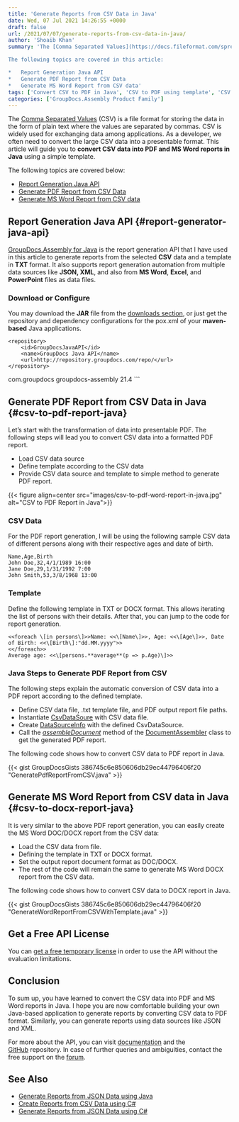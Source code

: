 ```yaml
---
title: 'Generate Reports from CSV Data in Java'
date: Wed, 07 Jul 2021 14:26:55 +0000
draft: false
url: /2021/07/07/generate-reports-from-csv-data-in-java/
author: 'Shoaib Khan'
summary: 'The [Comma Separated Values](https://docs.fileformat.com/spreadsheet/csv/) (CSV) is a file format for storing the data in the form of plain text where the values are separated by commas. CSV is widely used for exchanging data among applications. As a developer, we often need to convert the large CSV data into a presentable format. This article will guide you to **convert CSV data into PDF and MS Word reports in Java** using a simple template.

The following topics are covered in this article:

*   Report Generation Java API
*   Generate PDF Report from CSV Data
*   Generate MS Word Report from CSV data'
tags: ['Convert CSV to PDF in Java', 'CSV to PDF using template', 'CSV to Word Report in Java', 'Generate PDF report from CSV', 'Generate PDF Report in Java', 'Generate Reports', ]
categories: ['GroupDocs.Assembly Product Family']
---
```


The [Comma Separated Values](https://docs.fileformat.com/spreadsheet/csv/) (CSV) is a file format for storing the data in the form of plain text where the values are separated by commas. CSV is widely used for exchanging data among applications. As a developer, we often need to convert the large CSV data into a presentable format. This article will guide you to **convert CSV data into PDF and MS Word reports in Java** using a simple template.

The following topics are covered below:

*   [Report Generation Java API](#report-generator-java-api)
*   [Generate PDF Report from CSV Data](#csv-to-pdf-report-java)
*   [Generate MS Word Report from CSV data](#csv-to-docx-report-java)

## Report Generation Java API {#report-generator-java-api}

[GroupDocs.Assembly for Java](https://products.groupdocs.com/assembly/java) is the report generation API that I have used in this article to generate reports from the selected **CSV** data and a template in **TXT** format. It also supports report generation automation from multiple data sources like **JSON, XML**, and also from **MS Word**, **Excel**, and **PowerPoint** files as data files.

### Download or Configure

You may download the **JAR** file from the [downloads section](https://downloads.groupdocs.com/assembly/java), or just get the repository and dependency configurations for the pox.xml of your **maven-based** Java applications.

```
<repository>
	<id>GroupDocsJavaAPI</id>
	<name>GroupDocs Java API</name>
	<url>http://repository.groupdocs.com/repo/</url>
</repository>
``````
<dependency>
        <groupId>com.groupdocs</groupId>
        <artifactId>groupdocs-assembly</artifactId>
        <version>21.4</version> 
</dependency>
```

## Generate PDF Report from CSV Data in Java {#csv-to-pdf-report-java}

Let’s start with the transformation of data into presentable PDF. The following steps will lead you to convert CSV data into a formatted PDF report.

*   Load CSV data source
*   Define template according to the CSV data
*   Provide CSV data source and template to simple method to generate PDF report.



{{< figure align=center src="images/csv-to-pdf-word-report-in-java.jpg" alt="CSV to PDF Report in Java">}}


### CSV Data

For the PDF report generation, I will be using the following sample CSV data of different persons along with their respective ages and date of birth.

```
Name,Age,Birth  
John Doe,32,4/1/1989 16:00  
Jane Doe,29,1/31/1992 7:00  
John Smith,53,3/8/1968 13:00
```

### Template

Define the following template in TXT or DOCX format. This allows iterating the list of persons with their details. After that, you can jump to the code for report generation.

```
<<foreach \[in persons\]>>Name: <<\[Name\]>>, Age: <<\[Age\]>>, Date of Birth: <<\[Birth\]:"dd.MM.yyyy">>
<</foreach>>
Average age: <<\[persons.**average**(p => p.Age)\]>>
```

### Java Steps to Generate PDF Report from CSV

The following steps explain the automatic conversion of CSV data into a PDF report according to the defined template.

*   Define CSV data file, .txt template file, and PDF output report file paths.
*   Instantiate [CsvDataSoure](https://apireference.groupdocs.com/assembly/java/com.groupdocs.assembly/CsvDataSource) with CSV data file.
*   Create [DataSourceInfo](https://apireference.groupdocs.com/assembly/java/com.groupdocs.assembly/DataSourceInfo) with the defined CsvDataSource.
*   Call the _[assembleDocument](https://apireference.groupdocs.com/assembly/java/com.groupdocs.assembly/DocumentAssembler#assembleDocument-java.lang.String-java.lang.String-com.groupdocs.assembly.DataSourceInfo...-)_ method of the [DocumentAssembler](https://apireference.groupdocs.com/assembly/java/com.groupdocs.assembly/DocumentAssembler) class to get the generated PDF report.

The following code shows how to convert CSV data to PDF report in Java.

{{< gist GroupDocsGists 386745c6e850606db29ec44796406f20 "GeneratePdfReportFromCSV.java" >}}

## Generate MS Word Report from CSV data in Java {#csv-to-docx-report-java}

It is very similar to the above PDF report generation, you can easily create the MS Word DOC/DOCX report from the CSV data:

*   Load the CSV data from file.
*   Defining the template in TXT or DOCX format.
*   Set the output report document format as DOC/DOCX.
*   The rest of the code will remain the same to generate MS Word DOCX report from the CSV data.

The following code shows how to convert CSV data to DOCX report in Java.

{{< gist GroupDocsGists 386745c6e850606db29ec44796406f20 "GenerateWordReportFromCSVWithTemplate.java" >}}

## Get a Free API License

You can [get a free temporary license](https://purchase.groupdocs.com/temporary-license) in order to use the API without the evaluation limitations.

## Conclusion

To sum up, you have learned to convert the CSV data into PDF and MS Word reports in Java. I hope you are now comfortable building your own Java-based application to generate reports by converting CSV data to PDF format. Similarly, you can generate reports using data sources like JSON and XML.

For more about the API, you can visit [documentation](https://docs.groupdocs.com/assembly/java/) and the [GitHub](https://github.com/groupdocs-assembly/GroupDocs.Assembly-for-Java) repository. In case of further queries and ambiguities, contact the free support on the [forum](https://forum.groupdocs.com/c/assembly).

## See Also

*   [Generate Reports from JSON Data using Java](https://blog.groupdocs.com/2021/02/10/generate-pdf-report-from-json-data-in-java/)
*   [Create Reports from CSV Data using C#](https://blog.groupdocs.com/2021/08/15/generate-reports-from-csv-data-in-csharp/)
*   [Generate Reports from JSON Data using C#](https://blog.groupdocs.com/2021/03/20/generate-reports-from-json-data-in-csharp/)




